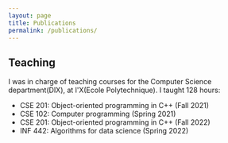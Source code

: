 ```yaml
---
layout: page
title: Publications
permalink: /publications/
---
```


## Teaching
I was in charge of teaching courses for the Computer Science department(DIX), at l'X(Ecole Polytechnique). I taught 128 hours:

- CSE 201: Object-oriented programming in C++ (Fall 2021)
- CSE 102: Computer programming (Spring 2021)
- CSE 201: Object-oriented programming in C++ (Fall 2022)
- INF 442: Algorithms for data science (Spring 2022)
